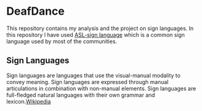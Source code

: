 # DeafDance
This repository contains my analysis and the project on sign languages. In this repository I have used [ASL-sign language](https://en.wikipedia.org/wiki/American_Sign_Language) which is a common sign language used by most of the communities.
<br>
## Sign Languages
Sign languages are languages that use the visual-manual modality to convey meaning. Sign languages are expressed through manual articulations in combination with non-manual elements. Sign languages are full-fledged natural languages with their own grammar and lexicon.[Wikipedia](https://en.wikipedia.org/wiki/Sign_language)
